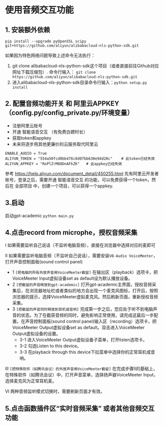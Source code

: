 # 使用音频交互功能


## 1. 安装额外依赖
```
pip install --upgrade pyOpenSSL scipy git+https://github.com/aliyun/alibabacloud-nls-python-sdk.git
```

如果因为特色网络问题导致上述命令无法执行：
1. git clone alibabacloud-nls-python-sdk这个项目（或者直接前往Github对应网址下载压缩包）.
命令行输入： `git clone https://github.com/aliyun/alibabacloud-nls-python-sdk.git`
1. 进入alibabacloud-nls-python-sdk目录命令行输入：`python setup.py install`


## 2. 配置音频功能开关 和 阿里云APPKEY（config.py/config_private.py/环境变量）

- 注册阿里云账号
- 开通 智能语音交互 （有免费白嫖时长）
- 获取token和appkey
- 未来将逐步用其他更廉价的云服务取代阿里云

```
ENABLE_AUDIO = True
ALIYUN_TOKEN = "554a50fcd0bb476c8d07bb630e94d20c"    # 此token已经失效
ALIYUN_APPKEY = "RoPlZrM88DnAFkZK"   # 此appkey已经失效
```

参考 https://help.aliyun.com/document_detail/450255.html
先有阿里云开发者账号，登录之后，需要开通 智能语音交互 的功能，可以免费获得一个token，然后在 全部项目 中，创建一个项目，可以获得一个appkey.

## 3.启动

启动gpt-academic `python main.py`

## 4.点击record from microphe，授权音频采集

I 如果需要监听自己说话（不监听电脑音频），直接在浏览器中选择对应的麦即可

II 如果需要监听电脑音频（不监听自己说话），需要安装`VB-Audio VoiceMeeter`，打开声音控制面板(sound control panel)
- 1 `[把电脑的所有外放声音用VoiceMeeter截留]` 在输出区（playback）选项卡，把VoiceMeeter Input虚拟设备set as default设为默认播放设备。
- 2 `[把截留的声音释放到gpt-academic]` 打开gpt-academic主界面，授权音频采集后，在浏览器地址栏或者类似的地方会出现一个麦克风图标，打开后，按照浏览器的提示，选择VoiceMeeter虚拟麦克风。然后刷新页面，重新授权音频采集。
- 3 `[把截留的声音同时释放到耳机或音响]` 完成第一步之后，您应处于听不到电脑声音的状态。为了在截获音频的同时，避免影响正常使用，请完成这最后一步配置。在声音控制面板(sound control panel)输入区（recording）选项卡，把VoiceMeeter Output虚拟设备set as default。双击进入VoiceMeeter Output虚拟设备的设置。
  - 3-1 进入VoiceMeeter Output虚拟设备子菜单，打开listen选项卡。
  - 3-2 勾选Listen to this device。
  - 3-3 在playback through this device下拉菜单中选择你的正常耳机或音响。

III `[把特殊软件（如腾讯会议）的外放声音用VoiceMeeter截留]` 在完成步骤II的基础上，在特殊软件（如腾讯会议）中，打开声音菜单，选择扬声器VoiceMeeter Input，选择麦克风为正常耳机麦。

VI 两种音频监听模式切换时，需要刷新页面才有效。

## 5.点击函数插件区“实时音频采集” 或者其他音频交互功能



